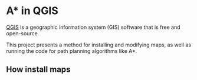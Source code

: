 # A* in QGIS

[QGIS](https://qgis.org/download/) is a geographic information system (GIS) software that is free and open-source.

This project presents a method for installing and modifying maps, as well as running the code for path planning algorithms like A*.

## How install maps

